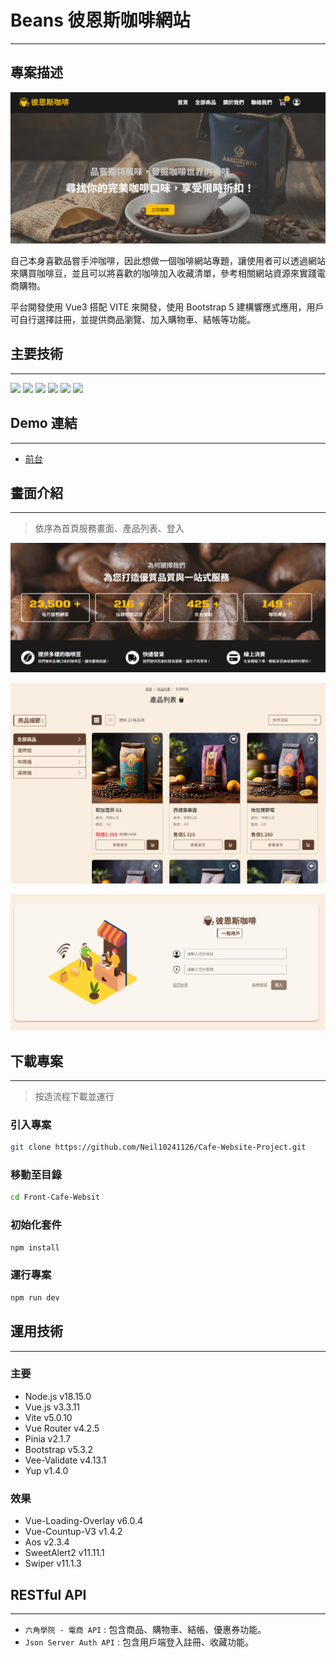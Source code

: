 # Beans 彼恩斯咖啡網站

---

## 專案描述

![alt text](./public/desc_img/image.png)

自己本身喜歡品嘗手沖咖啡，因此想做一個咖啡網站專題，讓使用者可以透過網站來購買咖啡豆，並且可以將喜歡的咖啡加入收藏清單，參考相關網站資源來實踐電商購物。

平台開發使用 Vue3 搭配 VITE 來開發，使用 Bootstrap 5 建構響應式應用，用戶可自行選擇註冊，並提供商品瀏覽、加入購物車、結帳等功能。


## 主要技術

---
<img src="https://img.shields.io/badge/HTML5-E34F26?style=for-the-badge&logo=html5&logoColor=FFF"> <img src="https://img.shields.io/badge/CSS3-1572B6?style=for-the-badge&logo=css3&logoColor=FFF"> <img src="https://img.shields.io/badge/javascript-454545?style=for-the-badge&logo=javascript&logoColor=F7DF1E"> <img src="https://img.shields.io/badge/Vue3.js-454545?style=for-the-badge&logo=vue.js"> <img src="https://img.shields.io/badge/scss-CC6699?style=for-the-badge&logo=sass&logoColor=FFFFFF"> <img src="https://img.shields.io/badge/bootstrap-7952B3?style=for-the-badge&logo=bootstrap&logoColor=FFFFFF">

## Demo 連結
---

- [前台](https://neil10241126.github.io/Cafe-Website-Project/#/)

## 畫面介紹

---
> 依序為首頁服務畫面、產品列表、登入
> 
![alt text](./public/desc_img/image2.png)

![alt text](./public/desc_img/image3.png)

![alt text](./public/desc_img/image4.png)


## 下載專案

---

> 按造流程下載並運行

### 引入專案

```bash
git clone https://github.com/Neil10241126/Cafe-Website-Project.git
```

### 移動至目錄

```bash
cd Front-Cafe-Websit
```

### 初始化套件

```bash
npm install
```

### 運行專案

```bash
npm run dev
```

## 運用技術

---

### 主要
- Node.js v18.15.0
- Vue.js v3.3.11
- Vite v5.0.10
- Vue Router v4.2.5
- Pinia v2.1.7
- Bootstrap v5.3.2
- Vee-Validate v4.13.1
- Yup v1.4.0

### 效果
- Vue-Loading-Overlay v6.0.4
- Vue-Countup-V3 v1.4.2
- Aos v2.3.4
- SweetAlert2 v11.11.1
- Swiper v11.1.3
  
## RESTful API

---

- `六角學院 - 電商 API` : 包含商品、購物車、結帳、優惠券功能。
- `Json Server Auth API` : 包含用戶端登入註冊、收藏功能。
